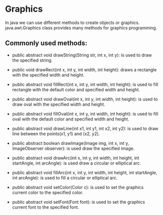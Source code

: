 # Graphics

In java we can use different methods to create objects or graphics.
java.awt.Graphics class provides many methods for graphics programming.

## Commonly used methods:

- public abstract void drawString(String str, int x, int y): is used to draw the specified string.

- public void drawRect(int x, int y, int width, int height): draws a rectangle with the specified width and height.

- public abstract void fillRect(int x, int y, int width, int height): is used to fill rectangle with the default color and specified width and height.

- public abstract void drawOval(int x, int y, int width, int height): is used to draw oval with the specified width and height.

- public abstract void fillOval(int x, int y, int width, int height): is used to fill oval with the default color and specified width and height.

- public abstract void drawLine(int x1, int y1, int x2, int y2): is used to draw line between the points(x1, y1) and (x2, y2).

- public abstract boolean drawImage(Image img, int x, int y, ImageObserver observer): is used draw the specified image.

- public abstract void drawArc(int x, int y, int width, int height, int startAngle, int arcAngle): is used draw a circular or elliptical arc.

- public abstract void fillArc(int x, int y, int width, int height, int startAngle, int arcAngle): is used to fill a circular or elliptical arc.

- public abstract void setColor(Color c): is used to set the graphics current color to the specified color.

- public abstract void setFont(Font font): is used to set the graphics current font to the specified font.